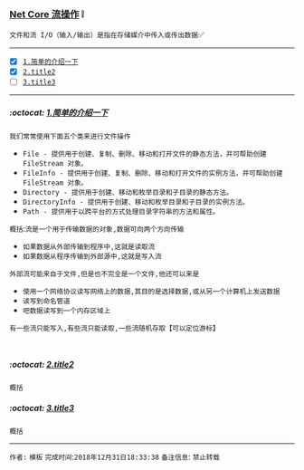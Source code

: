 ### [Net Core 流操作](#top) :grey_exclamation: <b id="top"></b>
`文件和流 I/O（输入/输出）是指在存储媒介中传入或传出数据`:white_check_mark:

------

- [x] [`1.简单的介绍一下`](#intro)
- [x] [`2.title2`](#target2)
- [ ] [`3.title3`](#target3)

------

#####  :octocat: [1.简单的介绍一下](#top) <b id="intro"></b> 
`我们常常使用下面五个类来进行文件操作`
* `File - 提供用于创建、复制、删除、移动和打开文件的静态方法，并可帮助创建 FileStream 对象。`
* `FileInfo - 提供用于创建、复制、删除、移动和打开文件的实例方法，并可帮助创建 FileStream 对象。`
* `Directory - 提供用于创建、移动和枚举目录和子目录的静态方法。`
* `DirectoryInfo - 提供用于创建、移动和枚举目录和子目录的实例方法。`
* `Path - 提供用于以跨平台的方式处理目录字符串的方法和属性。`<br/>

`概括`:`流是一个用于传输数据的对象,数据可向两个方向传输`
* `如果数据从外部传输到程序中,这就是读取流`
* `如果数据从程序传输到外部源中,这就是写入流`<br/>

`外部流可能来自于文件,但是也不完全是一个文件,他还可以来是` <br/>
* `使用一个网络协议读写网络上的数据,其目的是选择数据,或从另一个计算机上发送数据`
* `读写到命名管道`
* `吧数据读写到一个内存区域上` <br/>

`有一些流只能写入,有些流只能读取,一些流随机存取【可以定位游标】 `

```c#



```

#####  :octocat: [2.title2](#top) <b id="target2"></b> 
`概括`



#####  :octocat: [3.title3](#top) <b id="target3"></b> 
`概括`




--------------------
`作者:` `模板` 
`完成时间`:`2018年12月31日18:33:38`
`备注信息`: `禁止转载` 
